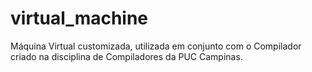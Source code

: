 # virtual_machine
Máquina Virtual customizada, utilizada em conjunto com o Compilador criado na disciplina de Compiladores da PUC Campinas.
